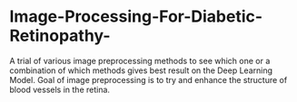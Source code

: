 # Image-Processing-For-Diabetic-Retinopathy-
A trial of various image preprocessing methods to see which one or a combination of which methods gives best result on the Deep Learning Model. Goal of image preprocessing is to try and enhance the structure of blood vessels in the retina.
